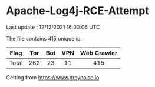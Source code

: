
# Apache-Log4j-RCE-Attempt

Last update : 12/12/2021 16:00:06 UTC

The file contains 415 unique ip.

| Flag | Tor | Bot | VPN | Web Crawler|
| :---:   | :-: | :-: | :-: | :-: |
| Total | 262 | 23 | 11 | 415 |

Getting from https://www.greynoise.io
